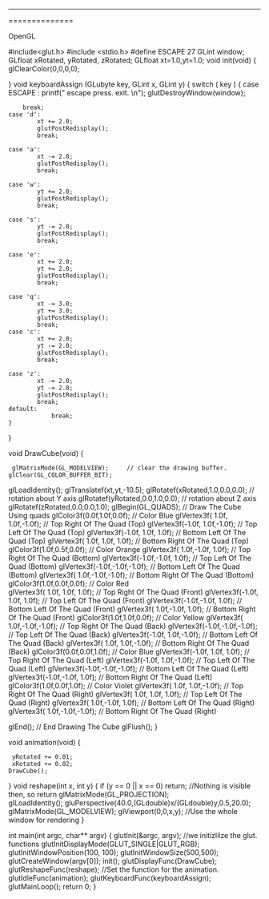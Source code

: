 --------------
==============

OpenGL

#include<glut.h>
#include <stdio.h>
#define ESCAPE 27
GLint window;
 GLfloat xRotated, yRotated, zRotated;
 GLfloat xt=1.0,yt=1.0;
void init(void)
{
glClearColor(0,0,0,0);

  }
void keyboardAssign (GLubyte key, GLint x, GLint y)
{
  switch ( key )
	{
	case ESCAPE :
		printf(" escape press. exit. \n");
		glutDestroyWindow(window);
		
		break;
	case 'd':
			xt += 2.0;
			glutPostRedisplay();
			break;

	case 'a':
			xt -= 2.0;
			glutPostRedisplay();
			break;

	case 'w':
			yt += 2.0;
			glutPostRedisplay();
			break;

	case 's':
			yt -= 2.0;
			glutPostRedisplay();
			break;

	case 'e':
			xt += 2.0;
			yt += 2.0;
			glutPostRedisplay();
			break;

	case 'q':
			xt -= 3.0;
			yt += 3.0;
			glutPostRedisplay();
			break;
	case 'c':
			xt += 2.0;
			yt -= 2.0;
			glutPostRedisplay();
			break;

	case 'z':
			xt -= 2.0;
			yt -= 2.0;
			glutPostRedisplay();
			break;
	default:
				break;
	}
}

void DrawCube(void)
{

     glMatrixMode(GL_MODELVIEW);     // clear the drawing buffer.
    glClear(GL_COLOR_BUFFER_BIT);
   glLoadIdentity();
    glTranslatef(xt,yt,-10.5);
    glRotatef(xRotated,1.0,0.0,0.0);   // rotation about Y axis
    glRotatef(yRotated,0.0,1.0,0.0);   // rotation about Z axis
    glRotatef(zRotated,0.0,0.0,1.0);
  glBegin(GL_QUADS);        // Draw The Cube Using quads
    glColor3f(0.0f,1.0f,0.0f);    // Color Blue
    glVertex3f( 1.0f, 1.0f,-1.0f);    // Top Right Of The Quad (Top)
    glVertex3f(-1.0f, 1.0f,-1.0f);    // Top Left Of The Quad (Top)
    glVertex3f(-1.0f, 1.0f, 1.0f);    // Bottom Left Of The Quad (Top)
    glVertex3f( 1.0f, 1.0f, 1.0f);    // Bottom Right Of The Quad (Top)
    glColor3f(1.0f,0.5f,0.0f);    // Color Orange
    glVertex3f( 1.0f,-1.0f, 1.0f);    // Top Right Of The Quad (Bottom)
    glVertex3f(-1.0f,-1.0f, 1.0f);    // Top Left Of The Quad (Bottom)
    glVertex3f(-1.0f,-1.0f,-1.0f);    // Bottom Left Of The Quad (Bottom)
    glVertex3f( 1.0f,-1.0f,-1.0f);    // Bottom Right Of The Quad (Bottom)
    glColor3f(1.0f,0.0f,0.0f);    // Color Red    
    glVertex3f( 1.0f, 1.0f, 1.0f);    // Top Right Of The Quad (Front)
    glVertex3f(-1.0f, 1.0f, 1.0f);    // Top Left Of The Quad (Front)
    glVertex3f(-1.0f,-1.0f, 1.0f);    // Bottom Left Of The Quad (Front)
    glVertex3f( 1.0f,-1.0f, 1.0f);    // Bottom Right Of The Quad (Front)
    glColor3f(1.0f,1.0f,0.0f);    // Color Yellow
    glVertex3f( 1.0f,-1.0f,-1.0f);    // Top Right Of The Quad (Back)
    glVertex3f(-1.0f,-1.0f,-1.0f);    // Top Left Of The Quad (Back)
    glVertex3f(-1.0f, 1.0f,-1.0f);    // Bottom Left Of The Quad (Back)
    glVertex3f( 1.0f, 1.0f,-1.0f);    // Bottom Right Of The Quad (Back)
    glColor3f(0.0f,0.0f,1.0f);    // Color Blue
    glVertex3f(-1.0f, 1.0f, 1.0f);    // Top Right Of The Quad (Left)
    glVertex3f(-1.0f, 1.0f,-1.0f);    // Top Left Of The Quad (Left)
    glVertex3f(-1.0f,-1.0f,-1.0f);    // Bottom Left Of The Quad (Left)
    glVertex3f(-1.0f,-1.0f, 1.0f);    // Bottom Right Of The Quad (Left)
    glColor3f(1.0f,0.0f,1.0f);    // Color Violet
    glVertex3f( 1.0f, 1.0f,-1.0f);    // Top Right Of The Quad (Right)
    glVertex3f( 1.0f, 1.0f, 1.0f);    // Top Left Of The Quad (Right)
    glVertex3f( 1.0f,-1.0f, 1.0f);    // Bottom Left Of The Quad (Right)
    glVertex3f( 1.0f,-1.0f,-1.0f);    // Bottom Right Of The Quad (Right)
	
  glEnd();            // End Drawing The Cube
glFlush();
}


void animation(void)
{
 
     yRotated += 0.01;
     xRotated += 0.02;
    DrawCube();
}
void reshape(int x, int y)
{
    if (y == 0 || x == 0) return;  //Nothing is visible then, so return
    glMatrixMode(GL_PROJECTION);  
    glLoadIdentity();
    gluPerspective(40.0,(GLdouble)x/(GLdouble)y,0.5,20.0);
    glMatrixMode(GL_MODELVIEW);
    glViewport(0,0,x,y);  //Use the whole window for rendering
}

int main(int argc, char** argv)
{
glutInit(&argc, argv);  //we initizlilze the glut. functions
glutInitDisplayMode(GLUT_SINGLE|GLUT_RGB);
glutInitWindowPosition(100, 100);
glutInitWindowSize(500,500);
glutCreateWindow(argv[0]);
init();
glutDisplayFunc(DrawCube);
glutReshapeFunc(reshape);  //Set the function for the animation.
glutIdleFunc(animation);
glutKeyboardFunc(keyboardAssign);
glutMainLoop();
return 0;
}
